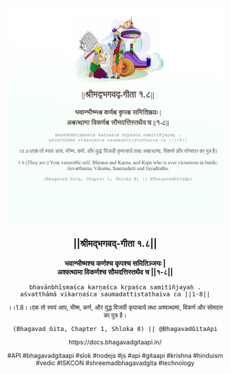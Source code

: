 <img src="../../asset/BG_1_8.png"/>
<center><h2>||श्रीमद्‍भगवद्‍-गीता १.८||</h2>
<h3>भवान्भीष्मश्च कर्णश्च कृपश्च समितिञ्जयः |<br/>अश्वत्थामा विकर्णश्च सौमदत्तिस्तथैव च ||१-८||</h3>
<pre>bhavānbhīṣmaśca karṇaśca kṛpaśca samitiñjayaḥ .<br/>aśvatthāmā vikarṇaśca saumadattistathaiva ca ||1-8||</pre>
<p>।।1.8।।एक तो स्वयं आप, भीष्म, कर्ण, और युद्ध विजयी कृपाचार्य तथा अश्वत्थामा, विकर्ण और सोमदत्त का पुत्र है।</p>
<pre>(Bhagavad Gita, Chapter 1, Shloka 8) || @BhagavadGitaApi</pre><p>https://docs.bhagavadgitaapi.in/</p><p>#API #bhagavadgitaapi #slok #nodejs #js #api #gitaapi #krishna #hinduism #vedic #ISKCON #shreemadbhagavadgita #technology</p></center>